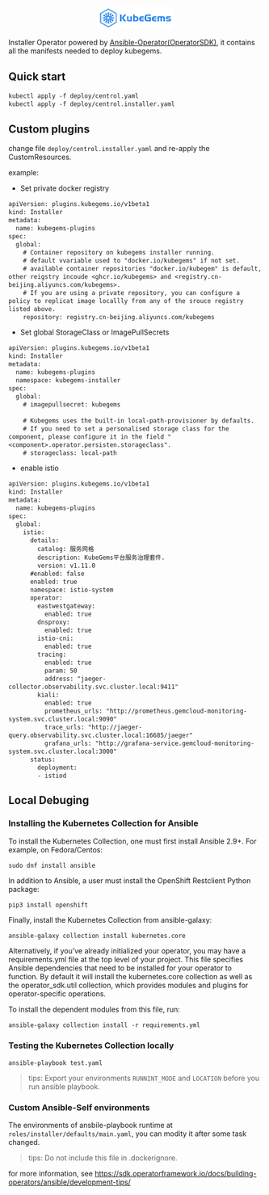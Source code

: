 <center><img src="https://github.com/kubegems/.github/blob/master/static/image/kubegem-logo.jpg?raw=true" width="30%" height="30%"></center>

Installer Operator powered by [Ansible-Operator(OperatorSDK)](https://sdk.operatorframework.io/docs/overview/), it contains all the manifests needed to deploy kubegems.

## Quick start

```
kubectl apply -f deploy/centrol.yaml
kubectl apply -f deploy/centrol.installer.yaml
```
## Custom plugins

change file `deploy/centrol.installer.yaml` and re-apply the CustomResources.

example:

- Set private docker registry

```
apiVersion: plugins.kubegems.io/v1beta1
kind: Installer
metadata:
  name: kubegems-plugins
spec:
  global:
    # Container repository on kubegems installer running.
    # default vvariable used to "docker.io/kubegems" if not set.
    # available container repositories "docker.io/kubegem" is default, other reigstry incoude <ghcr.io/kubegems> and <registry.cn-beijing.aliyuncs.com/kubegems>.
    # If you are using a private repository, you can configure a policy to replicat image locallly from any of the srouce registry listed above.
    repository: registry.cn-beijing.aliyuncs.com/kubegems
```

- Set global StorageClass or ImagePullSecrets

```
apiVersion: plugins.kubegems.io/v1beta1
kind: Installer
metadata:
  name: kubegems-plugins
  namespace: kubegems-installer
spec:
  global:
    # imagepullsecret: kubegems
  
    # Kubegems uses the built-in local-path-provisioner by defaults.
    # If you need to set a personalised storage class for the component, please configure it in the field "<component>.operator.persisten.storageclass".
    # storageclass: local-path
```

- enable istio

```
apiVersion: plugins.kubegems.io/v1beta1
kind: Installer
metadata:
  name: kubegems-plugins
spec:
  global:
    istio:
      details:
        catalog: 服务网格
        description: KubeGems平台服务治理套件.
        version: v1.11.0
      #enabled: false 
      enabled: true
      namespace: istio-system
      operator:
        eastwestgateway:
          enabled: true
        dnsproxy:
          enabled: true
        istio-cni:
          enabled: true
        tracing:
          enabled: true
          param: 50
          address: "jaeger-collector.observability.svc.cluster.local:9411"
        kiali:
          enabled: true
          prometheus_urls: "http://prometheus.gemcloud-monitoring-system.svc.cluster.local:9090"
          trace_urls: "http://jaeger-query.observability.svc.cluster.local:16685/jaeger"
          grafana_urls: "http://grafana-service.gemcloud-monitoring-system.svc.cluster.local:3000"
      status:
        deployment:
        - istiod
```

## Local Debuging

### Installing the Kubernetes Collection for Ansible 

To install the Kubernetes Collection, one must first install Ansible 2.9+. For example, on Fedora/Centos:

```
sudo dnf install ansible
```

In addition to Ansible, a user must install the OpenShift Restclient Python package:

```
pip3 install openshift
```

Finally, install the Kubernetes Collection from ansible-galaxy:

```
ansible-galaxy collection install kubernetes.core
```

Alternatively, if you’ve already initialized your operator, you may have a requirements.yml file at the top level of your project. This file specifies Ansible dependencies that need to be installed for your operator to function. By default it will install the kubernetes.core collection as well as the operator_sdk.util collection, which provides modules and plugins for operator-specific operations.

To install the dependent modules from this file, run:

```
ansible-galaxy collection install -r requirements.yml
```

### Testing the Kubernetes Collection locally 

```
ansible-playbook test.yaml
```

> tips: Export your environments `RUNNINT_MODE` and `LOCATION`  before you run ansible playbook.

### Custom Ansible-Self environments

The environments of ansbile-playbook runtime at `roles/installer/defaults/main.yaml`, you can modity it after some task changed.

> tips: Do not include this file in .dockerignore.


for more information, see https://sdk.operatorframework.io/docs/building-operators/ansible/development-tips/ 